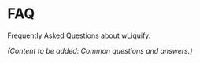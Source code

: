 # FAQ

Frequently Asked Questions about wLiquify.

*(Content to be added: Common questions and answers.)* 